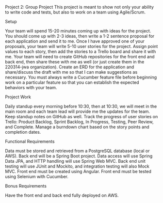 Project 2: Group Project
This project is meant to show not only your ability to write code and tests, but also to work on a team using Agile/Scrum.

Setup

Your team will spend 15-20 minutes coming up with ideas for the project. You should come up with 2-3 ideas, then write a 1-2 sentence proposal for each application and send it to me.
Once I have approved one of your proposals, your team will write 5-10 user stories for the project. Assign point values to each story, then add the stories to a Trello board and share it with me.
Your team will need to create GitHub repositories for the front end and back end, then share these with me as well (or just create them in the 220314-jwa organization).
Create an ERD for the application and share/discuss the draft with me so that I can make suggestions as necessary.
You must always write a Cucumber feature file before beginning work on a particular feature so that you can establish the expected behaviors with your team.


Project Work

Daily standup every morning before 10:30, then at 10:30, we will meet in the main room and each team lead will provide me the updates for the team. Keep standup notes on GitHub as well.
Track the progress of user stories on Trello: Product Backlog, Sprint Backlog, In Progress, Testing, Peer Review, and Complete.
Manage a burndown chart based on the story points and completion dates.


Functional Requirements

Data must be stored and retrieved from a PostgreSQL database (local or AWS).
Back end will be a Spring Boot project.
Data access will use Spring Data JPA, and HTTP handling will use Spring Web MVC.
Back end unit testing will use JUnit and Mockito, and integration testing will also Mock MVC.
Front end must be created using Angular.
Front end must be tested using Selenium with Cucumber.


Bonus Requirements

Have the front end and back end fully deployed on AWS.
